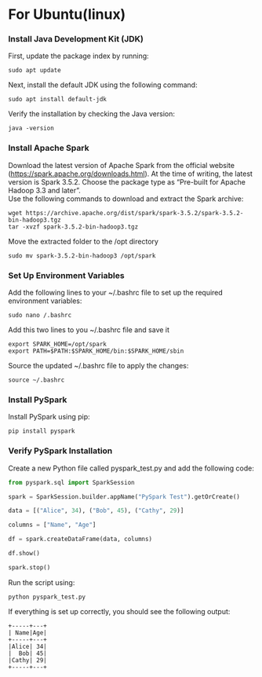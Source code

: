 #  For Ubuntu(linux)
###  Install Java Development Kit (JDK)
First, update the package index by running:
```
sudo apt update
```
Next, install the default JDK using the following command:
```
sudo apt install default-jdk
```
Verify the installation by checking the Java version:
```
java -version
```
### Install Apache Spark
Download the latest version of Apache Spark from the official website (https://spark.apache.org/downloads.html). At the time of writing, the latest version is Spark 3.5.2. Choose the package type as “Pre-built for Apache Hadoop 3.3 and later”. <br>
Use the following commands to download and extract the Spark archive:
```
wget https://archive.apache.org/dist/spark/spark-3.5.2/spark-3.5.2-bin-hadoop3.tgz
tar -xvzf spark-3.5.2-bin-hadoop3.tgz
```
Move the extracted folder to the /opt directory
```
sudo mv spark-3.5.2-bin-hadoop3 /opt/spark
```
###  Set Up Environment Variables
Add the following lines to your ~/.bashrc file to set up the required environment variables:
```
sudo nano /.bashrc
```
Add this two lines to you ~/.bashrc file and save it
```
export SPARK_HOME=/opt/spark
export PATH=$PATH:$SPARK_HOME/bin:$SPARK_HOME/sbin
```
Source the updated ~/.bashrc file to apply the changes:
```
source ~/.bashrc
```
###  Install PySpark
Install PySpark using pip:
```
pip install pyspark
```
### Verify PySpark Installation
Create a new Python file called pyspark_test.py and add the following code:
```python
from pyspark.sql import SparkSession

spark = SparkSession.builder.appName("PySpark Test").getOrCreate()

data = [("Alice", 34), ("Bob", 45), ("Cathy", 29)]

columns = ["Name", "Age"]

df = spark.createDataFrame(data, columns)

df.show()

spark.stop()
```
Run the script using:
```
python pyspark_test.py
```
If everything is set up correctly, you should see the following output:
```
+-----+---+
| Name|Age|
+-----+---+
|Alice| 34|
|  Bob| 45|
|Cathy| 29|
+-----+---+
```

